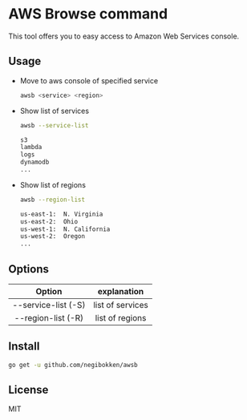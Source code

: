 # AWS Browse command

This tool offers you to easy access to Amazon Web Services console.

## Usage

* Move to aws console of specified service
    ```sh
    awsb <service> <region>
    ```

* Show list of services
    ```sh
    awsb --service-list

    s3
    lambda
    logs
    dynamodb
    ...
    ```

* Show list of regions
    ```sh
    awsb --region-list

    us-east-1:  N. Virginia
    us-east-2:  Ohio
    us-west-1:  N. California
    us-west-2:  Oregon
    ...
    ```

## Options

| Option               | explanation      |
|:--------------------:|:----------------:|
| --service-list (-S)  | list of services |
| --region-list  (-R)  | list of regions  |

## Install

```sh
go get -u github.com/negibokken/awsb
```

## License
MIT
